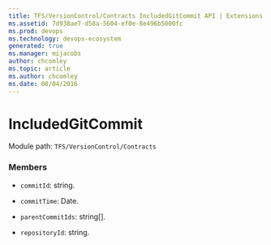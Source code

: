```yaml
---
title: TFS/VersionControl/Contracts IncludedGitCommit API | Extensions for Azure DevOps Services
ms.assetid: 7d938ae7-d58a-5604-ef0e-8e496b5000fc
ms.prod: devops
ms.technology: devops-ecosystem
generated: true
ms.manager: mijacobs
author: chcomley
ms.topic: article
ms.author: chcomley
ms.date: 08/04/2016
---
```


# IncludedGitCommit

Module path: `TFS/VersionControl/Contracts`


### Members

* `commitId`: string. 

* `commitTime`: Date. 

* `parentCommitIds`: string[]. 

* `repositoryId`: string. 

